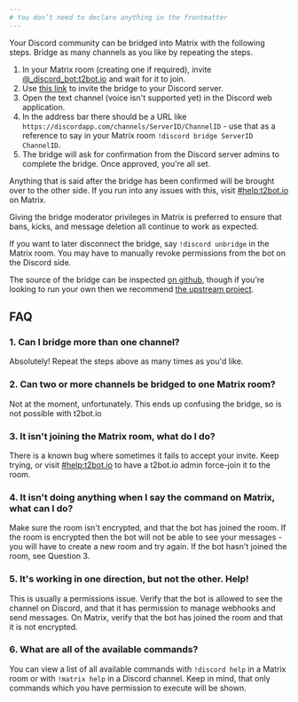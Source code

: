 ```yaml
---
# You don’t need to declare anything in the frontmatter
---
```


Your Discord community can be bridged into Matrix with the following steps. Bridge as many channels as you like
by repeating the steps.

1. In your Matrix room (creating one if required), invite [@_discord_bot:t2bot.io](https://matrix.to/#/@_discord_bot:t2bot.io)
   and wait for it to join.
2. Use [this link](https://discordapp.com/api/oauth2/authorize?client_id=309408702530846730&scope=bot&permissions=607251456)
   to invite the bridge to your Discord server.
3. Open the text channel (voice isn't supported yet) in the Discord web application.
4. In the address bar there should be a URL like `https://discordapp.com/channels/ServerID/ChannelID` - use
   that as a reference to say in your Matrix room `!discord bridge ServerID ChannelID`.
5. The bridge will ask for confirmation from the Discord server admins to complete the bridge. Once approved,
   you're all set.

Anything that is said after the bridge has been confirmed will be brought over to the other side. If
you run into any issues with this, visit [#help:t2bot.io](https://matrix.to/#/#help:t2bot.io) on Matrix.

Giving the bridge moderator privileges in Matrix is preferred to ensure that bans, kicks, and
message deletion all continue to work as expected.

If you want to later disconnect the bridge, say `!discord unbridge` in the Matrix room. You may have to manually
revoke permissions from the bot on the Discord side.

The source of the bridge can be inspected [on github](https://github.com/t2bot/matrix-appservice-discord), though
if you're looking to run your own then we recommend [the upstream project](https://github.com/half-shot/matrix-appservice-discord).

## FAQ

### 1. Can I bridge more than one channel?

Absolutely! Repeat the steps above as many times as you'd like.

### 2. Can two or more channels be bridged to one Matrix room?

Not at the moment, unfortunately. This ends up confusing the bridge, so is not possible with t2bot.io

### 3. It isn't joining the Matrix room, what do I do?

There is a known bug where sometimes it fails to accept your invite. Keep trying, or visit [#help:t2bot.io](https://matrix.to/#/#help:t2bot.io) to have a t2bot.io admin force-join it to the room.

### 4. It isn't doing anything when I say the command on Matrix, what can I do?

Make sure the room isn't encrypted, and that the bot has joined the room. If the room is encrypted then the bot will
not be able to see your messages - you will have to create a new room and try again. If the bot hasn't joined the
room, see Question 3.

### 5. It's working in one direction, but not the other. Help!

This is usually a permissions issue. Verify that the bot is allowed to see the channel on Discord, and that it has permission to manage webhooks and send messages. On Matrix, verify that the bot has joined the room and that it is
not encrypted.

### 6. What are all of the available commands?

You can view a list of all available commands with `!discord help` in a Matrix room or with `!matrix help` in a Discord channel.
Keep in mind, that only commands which you have permission to execute will be shown.
